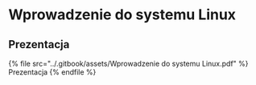 # Wprowadzenie do systemu Linux

## Prezentacja

{% file src="../.gitbook/assets/Wprowadzenie do systemu Linux.pdf" %}
Prezentacja
{% endfile %}

